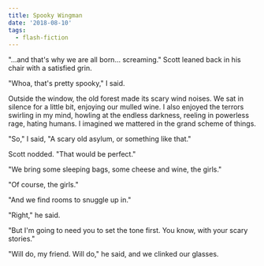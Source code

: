 ```yaml
---
title: Spooky Wingman
date: '2018-08-10'
tags:
  - flash-fiction
---
```


"...and that's why we are all born... screaming." Scott leaned back in his chair
with a satisfied grin.

<!-- truncate -->

"Whoa, that's pretty spooky," I said.

Outside the window, the old forest made its scary wind noises. We sat in silence
for a little bit, enjoying our mulled wine. I also enjoyed the terrors swirling
in my mind, howling at the endless darkness, reeling in powerless rage, hating
humans. I imagined we mattered in the grand scheme of things.

"So," I said, "A scary old asylum, or something like that."

Scott nodded. "That would be perfect."

"We bring some sleeping bags, some cheese and wine, the girls."

"Of course, the girls."

"And we find rooms to snuggle up in."

"Right," he said.

"But I'm going to need you to set the tone first. You know, with your scary
stories."

"Will do, my friend. Will do," he said, and we clinked our glasses.
